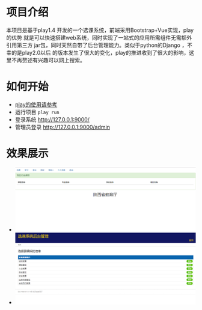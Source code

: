 # 项目介绍
本项目是基于play1.4 开发的一个选课系统，前端采用Bootstrap+Vue实现，play的优势
就是可以快速搭建web系统，同时实现了一站式的应用所需组件无需额外引用第三方
jar包，同时天然自带了后台管理能力。类似于python的Django ，不幸的是play2.0以后
的版本发生了很大的变化，play的推进收到了很大的影响，这里不再赘述有兴趣可以网上搜索。

# 如何开始
* [play的使用请参考](http://www.playframework.cn/wiki/Hello%20world)
* 运行项目 ``play run``
* 登录系统 http://127.0.0.1:9000/
* 管理员登录 http://127.0.0.1:9000/admin

# 效果展示
* ![选课系统首页](https://github.com/VerRan/photo/blob/master/%E9%80%89%E8%AF%BE%E7%B3%BB%E7%BB%9F%E9%A6%96%E9%A1%B5.png)
* ![选课系统后台](https://github.com/VerRan/photo/blob/master/%E9%80%89%E8%AF%BE%E7%B3%BB%E7%BB%9F%E5%90%8E%E5%8F%B0.png)
